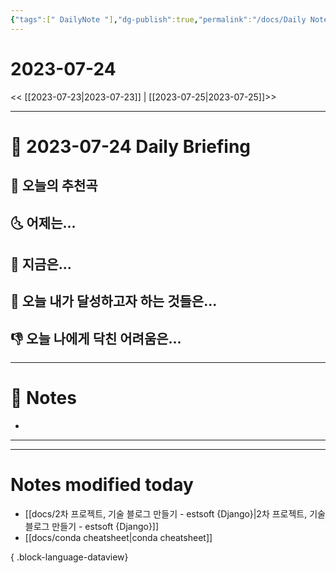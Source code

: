 ```yaml
---
{"tags":[" DailyNote "],"dg-publish":true,"permalink":"/docs/Daily Notes/2023-07-24/","dgPassFrontmatter":true}
---
```



# 2023-07-24

<< [[2023-07-23\|2023-07-23]] | [[2023-07-25\|2023-07-25]]>>

---
# 📅 2023-07-24 Daily Briefing

## 🎵 오늘의 추천곡


## 🌜 어제는...


## 🙌 지금은...


## 🚀 오늘 내가 달성하고자 하는 것들은...


## 👎 오늘 나에게 닥친 어려움은...


---

# 📝 Notes

- 

___



---
# Notes modified today

- [[docs/2차 프로젝트, 기술 블로그 만들기 - estsoft {Django}\|2차 프로젝트, 기술 블로그 만들기 - estsoft {Django}]]
- [[docs/conda cheatsheet\|conda cheatsheet]]

{ .block-language-dataview}
